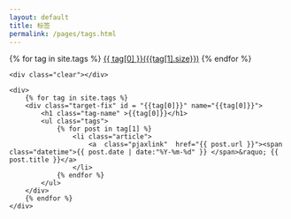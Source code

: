```yaml
---
layout: default
title: 标签
permalink: /pages/tags.html
---
```


<div class="home">
	<div class="page-tag">
		{% for tag in site.tags %}
			<a class="pjaxlink"  href="#target" name="{{tag[0]}}">{{ tag[0] }}({{tag[1].size}})</a>
		{% endfor %}
	</div>

	<div class="clear"></div>

	<div>
		{% for tag in site.tags %}
		<div class="target-fix" id = "{{tag[0]}}" name="{{tag[0]}}">
			<h1 class="tag-name" >{{tag[0]}}</h1>
			<ul class="tags">
				{% for post in tag[1] %}
					<li class="article">					
						<a  class="pjaxlink"  href="{{ post.url }}"><span class="datetime">{{ post.date | date:"%Y-%m-%d" }} </span>&raquo; {{ post.title }}</a>
					</li>
				{% endfor %}	
			</ul>
		</div>	
		{% endfor %}
	</div>	
</div>	